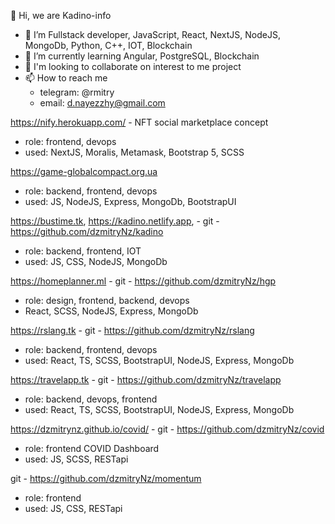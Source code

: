 
👋 Hi, we are Kadino-info
- 👀 I’m Fullstack developer, JavaScript, React, NextJS, NodeJS, MongoDb, Python, C++, IOT, Blockchain
- 🌱 I’m currently learning Angular, PostgreSQL, Blockchain
- 💞️ I'm looking to collaborate on interest to me project
- 📫 How to reach me
  - telegram: @rmitry
  - email: d.nayezzhy@gmail.com

 
https://nify.herokuapp.com/ - NFT social marketplace concept
  - role: frontend, devops
  - used: NextJS, Moralis, Metamask, Bootstrap 5, SCSS

https://game-globalcompact.org.ua
  - role: backend, frontend, devops
  - used: JS, NodeJS, Express, MongoDb, BootstrapUI

https://bustime.tk, https://kadino.netlify.app,  - git - https://github.com/dzmitryNz/kadino
  - role: backend, frontend, IOT 
  - used: JS, CSS, NodeJS, MongoDb

https://homeplanner.ml - git - https://github.com/dzmitryNz/hgp
  - role: design, frontend, backend, devops
  - React, SCSS, NodeJS, Express, MongoDb

https://rslang.tk - git - https://github.com/dzmitryNz/rslang
  - role: backend, frontend, devops
  - used: React, TS, SCSS, BootstrapUI, NodeJS, Express, MongoDb

https://travelapp.tk - git - https://github.com/dzmitryNz/travelapp
  - role: backend, devops, frontend
  - used: React, TS, SCSS, BootstrapUI, NodeJS, Express, MongoDb

https://dzmitrynz.github.io/covid/ - git - https://github.com/dzmitryNz/covid
  - role: frontend  COVID Dashboard
  - used: JS, SCSS, RESTapi

git - https://github.com/dzmitryNz/momentum
  - role: frontend
  - used: JS, CSS, RESTapi 
